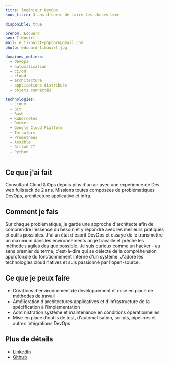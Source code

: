 ```yaml
---
titre: Ingénieur DevOps
sous_titre: 3 ans d'envie de faire les choses bien

disponible: true

prenom: Édouard
nom: Tikouirt
mail: e.tikouirt+popcorn@gmail.com
photo: edouard-tikouirt.jpg

domaines_metiers:
  - devops
  - automatisation
  - ci/cd
  - cloud
  - architecture
  - applications distribués
  - objets connectés

technologies:
  - Linux
  - Git
  - Bash
  - Kubernetes
  - Docker
  - Google Cloud Platform
  - Terraform
  - Prometheus
  - Ansible
  - Gitlab CI
  - Python
---
```


## Ce que j'ai fait

Consultant Cloud & Ops depuis plus d'un an avec une expérience de Dev web fullstack de 2 ans. Missions toutes composées de problématiques DevOps, architecture applicative et infra.

## Comment je fais

Sur chaque problématique, je garde une approche d'architecte afin de comprendre l'essence du besoin et y répondre avec les meilleurs pratiques et outils possibles. J'ai un état d'esprit DevOps et essaye de le transmettre un maximum dans les environnements où je travaille et prêche les méthodes agiles dès que possible. Je suis curieux comme un hacker - au sens premier du terme, c'est-à-dire qui se délecte de la compréhension approfondie du fonctionnement interne d'un système. J'adore les technologies cloud natives et suis passionné par l'open-source.

## Ce que je peux faire

- Créations d'environnement de développement et mise en place de méthodes de travail
- Amélioration d'architectures applicatives et d'infrastructure de la spécification à l'implémentation
- Administration système et maintenance en conditions opérationnelles
- Mise en place d'outils de test, d'automatisation, scripts, pipelines et autres intégrations DevOps

## Plus de détails

- [LinkedIn](https://www.linkedin.com/in/edouardtikouirt/)
- [Github](https://github.com/etlfg/)
